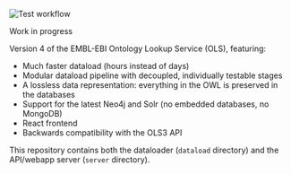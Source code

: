 
![Test workflow](https://github.com/EBISPOT/ols4/actions/workflows/test.yml/badge.svg)

Work in progress

Version 4 of the EMBL-EBI Ontology Lookup Service (OLS), featuring:

* Much faster dataload (hours instead of days)
* Modular dataload pipeline with decoupled, individually testable stages
* A lossless data representation: everything in the OWL is preserved in the databases
* Support for the latest Neo4j and Solr (no embedded databases, no MongoDB)
* React frontend
* Backwards compatibility with the OLS3 API

This repository contains both the dataloader (`dataload` directory) and the API/webapp server (`server` directory).

